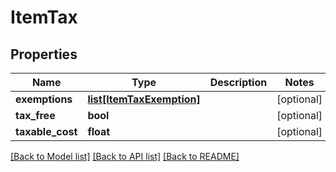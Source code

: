 # ItemTax

## Properties
Name | Type | Description | Notes
------------ | ------------- | ------------- | -------------
**exemptions** | [**list[ItemTaxExemption]**](ItemTaxExemption.md) |  | [optional] 
**tax_free** | **bool** |  | [optional] 
**taxable_cost** | **float** |  | [optional] 

[[Back to Model list]](../README.md#documentation-for-models) [[Back to API list]](../README.md#documentation-for-api-endpoints) [[Back to README]](../README.md)


